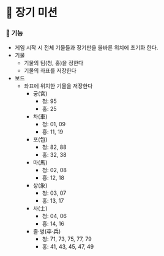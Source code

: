 # 🚀 장기 미션


### 📌 기능
- 게임 시작 시 전체 기물들과 장기판을 올바른 위치에 초기화 한다.
- 기물
  - 기물의 팀(청, 홍)을 정한다
  - 기물의 좌표를 저장한다
- 보드
  - 좌표에 위치한 기물을 저장한다
    - 궁(宮) 
      - 청: 95
      - 홍: 25
    - 차(車)
      - 청: 01, 09
      - 홍: 11, 19
    - 포(包)
      - 청: 82, 88
      - 홍: 32, 38
    - 마(馬)
      - 청: 02, 08
      - 홍: 12, 18
    - 상(象)
      - 청: 03, 07
      - 홍: 13, 17
    - 사(士)
      - 청: 04, 06
      - 홍: 14, 16
    - 졸·병(卒·兵)
      - 청: 71, 73, 75, 77, 79
      - 홍: 41, 43, 45, 47, 49
